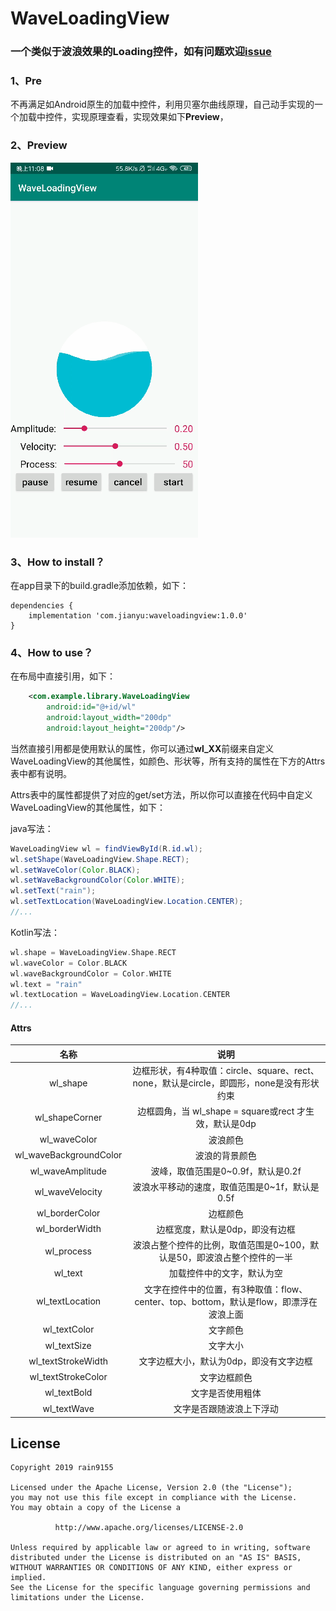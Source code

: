 # WaveLoadingView
### 一个类似于波浪效果的Loading控件，如有问题欢迎[issue](https://github.com/rain9155/WaveLoadingView/issues)

### 1、Pre

不再满足如Android原生的加载中控件，利用贝塞尔曲线原理，自己动手实现的一个加载中控件，实现原理查看，实现效果如下**Preview**，

### 2、Preview
![waveloading1.gif](/screenshots/waveloading1.gif)
### 3、How to install？

在app目录下的build.gradle添加依赖，如下：

```
dependencies {
    implementation 'com.jianyu:waveloadingview:1.0.0'
}

```

### 4、How to use？

在布局中直接引用，如下：

```xml
    <com.example.library.WaveLoadingView
        android:id="@+id/wl"
        android:layout_width="200dp"
        android:layout_height="200dp"/>
```

当然直接引用都是使用默认的属性，你可以通过**wl_XX**前缀来自定义WaveLoadingView的其他属性，如颜色、形状等，所有支持的属性在下方的Attrs表中都有说明。

Attrs表中的属性都提供了对应的get/set方法，所以你可以直接在代码中自定义WaveLoadingView的其他属性，如下：

java写法：

```java
WaveLoadingView wl = findViewById(R.id.wl);
wl.setShape(WaveLoadingView.Shape.RECT);
wl.setWaveColor(Color.BLACK);
wl.setWaveBackgroundColor(Color.WHITE);
wl.setText("rain");
wl.setTextLocation(WaveLoadingView.Location.CENTER);
//...
```

Kotlin写法：

```kotlin
wl.shape = WaveLoadingView.Shape.RECT
wl.waveColor = Color.BLACK
wl.waveBackgroundColor = Color.WHITE
wl.text = "rain"
wl.textLocation = WaveLoadingView.Location.CENTER
//...
```

#### Attrs

|          名称          |                             说明                             |
| :--------------------: | :----------------------------------------------------------: |
|        wl_shape        | 边框形状，有4种取值：circle、square、rect、none，默认是circle，即圆形，none是没有形状约束 |
|     wl_shapeCorner     |    边框圆角，当 wl_shape = square或rect 才生效，默认是0dp    |
|      wl_waveColor      |                           波浪颜色                           |
| wl_waveBackgroundColor |                        波浪的背景颜色                        |
|    wl_waveAmplitude    |              波峰，取值范围是0~0.9f，默认是0.2f              |
|    wl_waveVelocity     |        波浪水平移动的速度，取值范围是0~1f，默认是0.5f        |
|     wl_borderColor     |                           边框颜色                           |
|     wl_borderWidth     |               边框宽度，默认是0dp，即没有边框                |
|       wl_process       | 波浪占整个控件的比例，取值范围是0~100，默认是50，即波浪占整个控件的一半 |
|        wl_text         |                  加载控件中的文字，默认为空                  |
|    wl_textLocation     | 文字在控件中的位置，有3种取值：flow、center、top、bottom，默认是flow，即漂浮在波浪上面 |
|      wl_textColor      |                           文字颜色                           |
|      wl_textSize       |                           文字大小                           |
|   wl_textStrokeWidth   |           文字边框大小，默认为0dp，即没有文字边框            |
|   wl_textStrokeColor   |                         文字边框颜色                         |
|      wl_textBold       |                       文字是否使用粗体                       |
|      wl_textWave       |                   文字是否跟随波浪上下浮动                   |


## License
```
Copyright 2019 rain9155

Licensed under the Apache License, Version 2.0 (the "License");
you may not use this file except in compliance with the License.
You may obtain a copy of the License a

          http://www.apache.org/licenses/LICENSE-2.0 
          
Unless required by applicable law or agreed to in writing, software
distributed under the License is distributed on an "AS IS" BASIS,
WITHOUT WARRANTIES OR CONDITIONS OF ANY KIND, either express or implied.
See the License for the specific language governing permissions and
limitations under the License.
```
